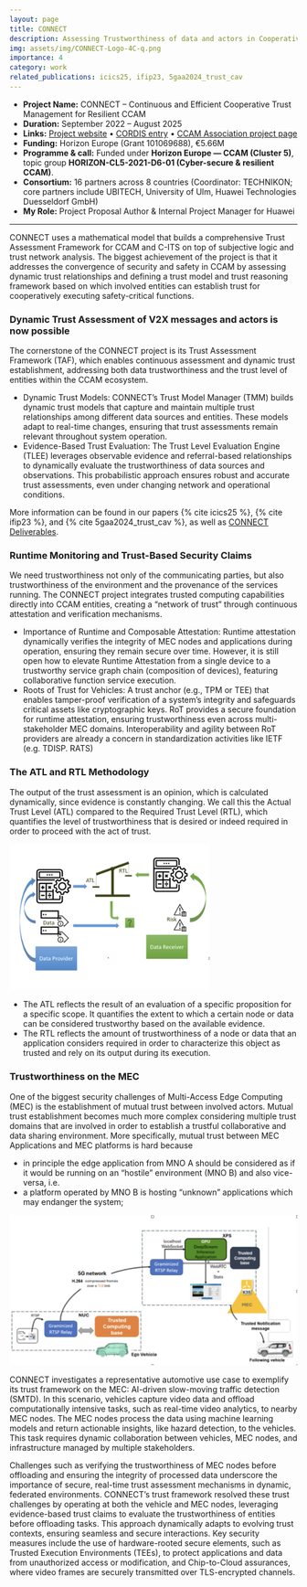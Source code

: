 ```yaml
---
layout: page
title: CONNECT
description: Assessing Trustworthiness of data and actors in Cooperative, connected and automated mobility (CCAM)
img: assets/img/CONNECT-Logo-4C-q.png
importance: 4
category: work
related_publications: icics25, ifip23, 5gaa2024_trust_cav
---
```


- **Project Name:** CONNECT – Continuous and Efficient Cooperative Trust Management for Resilient CCAM  
- **Duration:** September 2022 – August 2025
- **Links:** [Project website](https://horizon-connect.eu/) • [CORDIS entry](https://cordis.europa.eu/project/id/101069688) • [CCAM Association project page](https://www.ccam.eu/projects/connect/)  
- **Funding:** Horizon Europe (Grant 101069688), €5.66M  
- **Programme & call:** Funded under **Horizon Europe — CCAM (Cluster 5)**, topic group **HORIZON-CL5-2021-D6-01 (Cyber-secure & resilient CCAM)**. 
- **Consortium:** 16 partners across 8 countries (Coordinator: TECHNIKON; core partners include UBITECH, University of Ulm, Huawei Technologies Duesseldorf GmbH)  
- **My Role:** Project Proposal Author & Internal Project Manager for Huawei  

---

CONNECT uses a mathematical model that builds a comprehensive Trust Assessment Framework for CCAM and C-ITS on top of subjective logic and trust network analysis. The biggest achievement of the project is that it addresses the convergence of security and safety in CCAM by assessing dynamic trust relationships and defining a trust model and trust reasoning framework based on which involved entities can establish trust for cooperatively executing safety-critical functions. 

### Dynamic Trust Assessment of V2X messages and actors is now possible

The cornerstone of the CONNECT project is its Trust Assessment Framework (TAF), which enables continuous assessment and dynamic trust establishment, addressing both data trustworthiness and the trust level of entities within the CCAM ecosystem.

* Dynamic Trust Models: CONNECT’s Trust Model Manager (TMM) builds dynamic trust models that capture and maintain multiple trust relationships among different data sources and entities. These models adapt to real-time changes, ensuring that trust assessments remain relevant throughout system operation.
* Evidence-Based Trust Evaluation: The Trust Level Evaluation Engine (TLEE) leverages observable evidence and referral-based relationships to dynamically evaluate the trustworthiness of data sources and observations. This probabilistic approach ensures robust and accurate trust assessments, even under changing network and operational conditions.

More information can be found in our papers {% cite icics25 %}, {% cite ifip23 %}, and {% cite 5gaa2024_trust_cav %}, as well as [CONNECT Deliverables](https://horizon-connect.eu/public-deliverables/).

### Runtime Monitoring and Trust-Based Security Claims

We need trustworthiness not only of the communicating parties, but also trustworthiness of the environment and the provenance of the services running. The CONNECT project integrates trusted computing capabilities directly into CCAM entities, creating a “network of trust” through continuous attestation and verification mechanisms.

* Importance of Runtime and Composable Attestation: Runtime attestation dynamically verifies the integrity of MEC nodes and applications during operation, ensuring they remain secure over time. However, it is still open how to elevate Runtime Attestation from a single device to a trustworthy service graph chain (composition of devices), featuring collaborative function service execution.
* Roots of Trust for Vehicles: A trust anchor (e.g., TPM or TEE) that enables tamper-proof verification of a system’s integrity and safeguards critical assets like cryptographic keys. RoT provides a secure foundation for runtime attestation, ensuring trustworthiness even across multi-stakeholder MEC domains. Interoperability and agility between RoT providers are already a concern in standardization activities like IETF (e.g. TDISP. RATS) 

### The ATL and RTL Methodology

The output of the trust assessment is an opinion, which is calculated dynamically, since evidence is constantly changing. 
We call this the Actual Trust Level (ATL) compared to the Required Trust Level (RTL), which quantifies the level of trustworthiness that is desired or indeed required in order to proceed with the act of trust. 

<img src="/assets/img/ATL_and_RTL_methodology.png" width="350">

* The ATL reflects the result of an evaluation of a specific proposition for a specific scope. It quantifies the extent to which a certain node or data can be considered trustworthy based on the available evidence.
* The RTL reflects the amount of trustworthiness of a node or data that an application considers required in order to characterize this object as trusted and rely on its output during its execution. 

### Trustworthiness on the MEC 

One of the biggest security challenges of Multi-Access Edge Computing (MEC) is the establishment of mutual trust between involved actors. Mutual trust establishment becomes much more complex considering multiple trust domains that are involved in order to establish a trustful collaborative and data sharing environment. More specifically, mutual trust between MEC Applications and MEC platforms is hard because 
* in principle the edge application from MNO A should be considered as if it would be running on an “hostile” environment (MNO B) and also vice-versa, i.e. 
* a platform operated by MNO B is hosting “unknown” applications which may endanger the system;

<img src="/assets/img/CONNECT_MEC_Task_Offloading.png" width="550">

CONNECT investigates a representative automotive use case to exemplify its trust framework on the MEC: AI-driven slow-moving traffic detection (SMTD). In this scenario, vehicles capture video data and offload computationally intensive tasks, such as real-time video analytics, to nearby MEC nodes. The MEC nodes process the data using machine learning models and return actionable insights, like hazard detection, to the vehicles. This task requires dynamic collaboration between vehicles, MEC nodes, and infrastructure managed by multiple stakeholders.

Challenges such as verifying the trustworthiness of MEC nodes before offloading and ensuring the integrity of processed data underscore the importance of secure, real-time trust assessment mechanisms in dynamic, federated environments. CONNECT’s trust framework resolved these trust challenges by operating at both the vehicle and MEC nodes, leveraging evidence-based trust claims to evaluate the trustworthiness of entities before offloading tasks. This approach dynamically adapts to evolving trust contexts, ensuring seamless and secure interactions. Key security measures include the use of hardware-rooted secure elements, such as Trusted Execution Environments (TEEs), to protect applications and data from unauthorized access or modification, and Chip-to-Cloud assurances, where video frames are securely transmitted over TLS-encrypted channels. 

